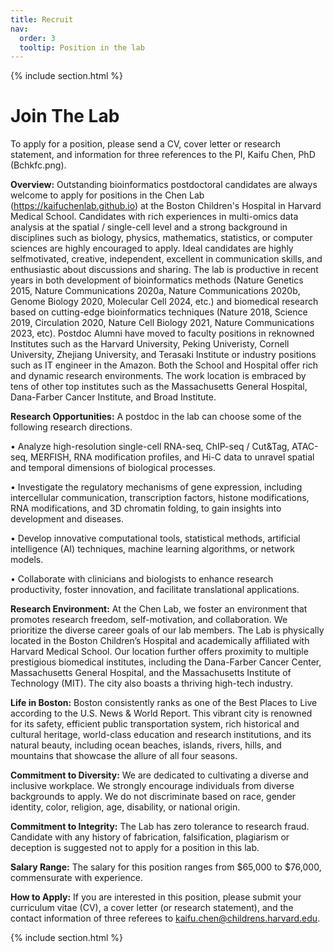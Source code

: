 ```yaml
---
title: Recruit
nav:
  order: 3
  tooltip: Position in the lab
---
```


{% include section.html %}

# <i class="fas fa-users"></i> Join The Lab

To apply for a position, please send a CV, cover letter or research statement, and information for three references to the PI, Kaifu Chen, PhD (Bchkfc.png).


**Overview:** Outstanding bioinformatics postdoctoral candidates are always welcome to apply for positions in the Chen Lab (https://kaifuchenlab.github.io) at the Boston Children's Hospital in Harvard Medical School. Candidates with rich experiences in multi-omics data analysis at the spatial / single-cell level and a strong background in disciplines such as biology, physics, mathematics, statistics, or computer sciences are highly encouraged to apply. Ideal candidates are highly selfmotivated, creative, independent, excellent in communication skills, and enthusiastic about discussions and sharing. The lab is productive in recent years in both development of bioinformatics methods (Nature Genetics 2015, Nature Communications 2020a, Nature Communications 2020b, Genome Biology 2020, Molecular Cell 2024, etc.) and biomedical research based on cutting-edge bioinformatics techniques (Nature 2018, Science 2019, Circulation 2020, Nature Cell Biology 2021, Nature Communications 2023, etc). Postdoc Alumni have moved to faculty positions in reknowned Institutes such as the Harvard University, Peking Univeristy, Cornell University, Zhejiang University, and Terasaki Institute or industry positions such as IT engineer in the Amazon. Both the School and Hospital offer rich and dynamic research environments. The work location is embraced by tens of other top institutes such as the Massachusetts General Hospital, Dana-Farber Cancer Institute, and Broad Institute.

**Research Opportunities:** A postdoc in the lab can choose some of the following research directions.

• Analyze high-resolution single-cell RNA-seq, ChIP-seq / Cut&Tag, ATAC-seq, MERFISH, RNA modification profiles, and Hi-C data to unravel spatial and temporal dimensions of biological processes.

• Investigate the regulatory mechanisms of gene expression, including intercellular communication, transcription factors, histone modifications, RNA modifications, and 3D chromatin folding, to gain insights into development and diseases.

• Develop innovative computational tools, statistical methods, artificial intelligence (AI) techniques, machine learning algorithms, or network models.

• Collaborate with clinicians and biologists to enhance research productivity, foster innovation, and facilitate translational applications.

**Research Environment:** At the Chen Lab, we foster an environment that promotes research freedom, self-motivation, and collaboration. We prioritize the diverse career goals of our lab members. The Lab is physically located in the Boston Children’s Hospital and academically affiliated with Harvard Medical School. Our location further offers proximity to multiple prestigious biomedical institutes, including the Dana-Farber Cancer Center, Massachusetts General Hospital, and the Massachusetts Institute of Technology (MIT). The city also boasts a thriving high-tech industry.

**Life in Boston:**
Boston consistently ranks as one of the Best Places to Live according to the U.S. News & World Report. This vibrant city is renowned for its safety, efficient public transportation system, rich historical and cultural heritage, world-class education and research institutions, and its natural beauty, including ocean beaches, islands, rivers, hills, and mountains that showcase the allure of all four seasons.

**Commitment to Diversity:**
We are dedicated to cultivating a diverse and inclusive workplace. We strongly encourage individuals from diverse backgrounds to apply. We do not discriminate based on race, gender identity, color, religion, age, disability, or national origin.

**Commitment to Integrity:**
The Lab has zero tolerance to research fraud. Candidate with any history of fabrication, falsification, plagiarism or deception is suggested not to apply for a position in this lab.

**Salary Range:**
The salary for this position ranges from $65,000 to $76,000, commensurate with experience.

**How to Apply:**
If you are interested in this position, please submit your curriculum vitae (CV), a cover letter (or research statement), and the contact information of three referees to kaifu.chen@childrens.harvard.edu.

{% include section.html %}
